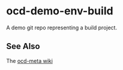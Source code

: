 # ocd-demo-env-build

A demo git repo representing a build project.

## See Also

The [ocd-meta wiki](https://github.com/ocd-scm/ocd-meta/wiki)
